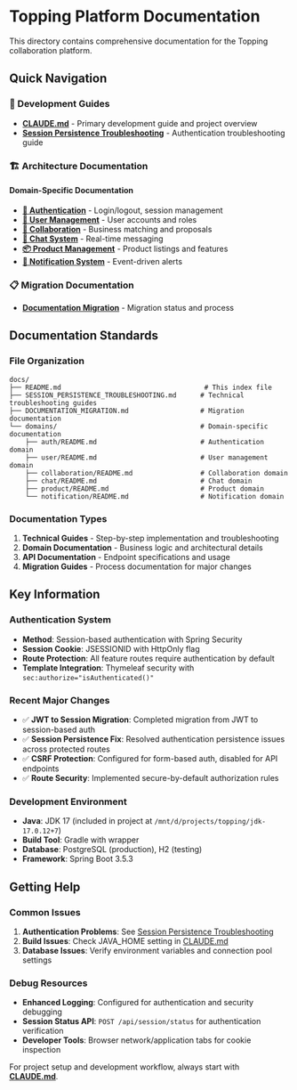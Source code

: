 # Topping Platform Documentation

This directory contains comprehensive documentation for the Topping collaboration platform.

## Quick Navigation

### 🔧 Development Guides
- **[CLAUDE.md](../CLAUDE.md)** - Primary development guide and project overview
- **[Session Persistence Troubleshooting](./SESSION_PERSISTENCE_TROUBLESHOOTING.md)** - Authentication troubleshooting guide

### 🏗️ Architecture Documentation

#### Domain-Specific Documentation
- **[🔐 Authentication](./domains/auth/README.md)** - Login/logout, session management
- **[👤 User Management](./domains/user/README.md)** - User accounts and roles  
- **[🤝 Collaboration](./domains/collaboration/README.md)** - Business matching and proposals
- **[💬 Chat System](./domains/chat/README.md)** - Real-time messaging
- **[📦 Product Management](./domains/product/README.md)** - Product listings and features
- **[🔔 Notification System](./domains/notification/README.md)** - Event-driven alerts

### 📋 Migration Documentation
- **[Documentation Migration](./DOCUMENTATION_MIGRATION.md)** - Migration status and process

## Documentation Standards

### File Organization
```
docs/
├── README.md                                    # This index file
├── SESSION_PERSISTENCE_TROUBLESHOOTING.md      # Technical troubleshooting guides
├── DOCUMENTATION_MIGRATION.md                  # Migration documentation
└── domains/                                    # Domain-specific documentation
    ├── auth/README.md                          # Authentication domain
    ├── user/README.md                          # User management domain
    ├── collaboration/README.md                 # Collaboration domain
    ├── chat/README.md                          # Chat domain
    ├── product/README.md                       # Product domain
    └── notification/README.md                  # Notification domain
```

### Documentation Types

1. **Technical Guides** - Step-by-step implementation and troubleshooting
2. **Domain Documentation** - Business logic and architectural details
3. **API Documentation** - Endpoint specifications and usage
4. **Migration Guides** - Process documentation for major changes

## Key Information

### Authentication System
- **Method**: Session-based authentication with Spring Security
- **Session Cookie**: JSESSIONID with HttpOnly flag
- **Route Protection**: All feature routes require authentication by default
- **Template Integration**: Thymeleaf security with `sec:authorize="isAuthenticated()"`

### Recent Major Changes
- ✅ **JWT to Session Migration**: Completed migration from JWT to session-based auth
- ✅ **Session Persistence Fix**: Resolved authentication persistence issues across protected routes
- ✅ **CSRF Protection**: Configured for form-based auth, disabled for API endpoints
- ✅ **Route Security**: Implemented secure-by-default authorization rules

### Development Environment
- **Java**: JDK 17 (included in project at `/mnt/d/projects/topping/jdk-17.0.12+7`)
- **Build Tool**: Gradle with wrapper
- **Database**: PostgreSQL (production), H2 (testing)
- **Framework**: Spring Boot 3.5.3

## Getting Help

### Common Issues
1. **Authentication Problems**: See [Session Persistence Troubleshooting](./SESSION_PERSISTENCE_TROUBLESHOOTING.md)
2. **Build Issues**: Check JAVA_HOME setting in [CLAUDE.md](../CLAUDE.md)
3. **Database Issues**: Verify environment variables and connection pool settings

### Debug Resources
- **Enhanced Logging**: Configured for authentication and security debugging
- **Session Status API**: `POST /api/session/status` for authentication verification
- **Developer Tools**: Browser network/application tabs for cookie inspection

For project setup and development workflow, always start with **[CLAUDE.md](../CLAUDE.md)**.